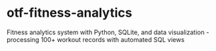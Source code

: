# otf-fitness-analytics
Fitness analytics system with Python, SQLite, and data visualization - processing 100+ workout records with automated SQL views
